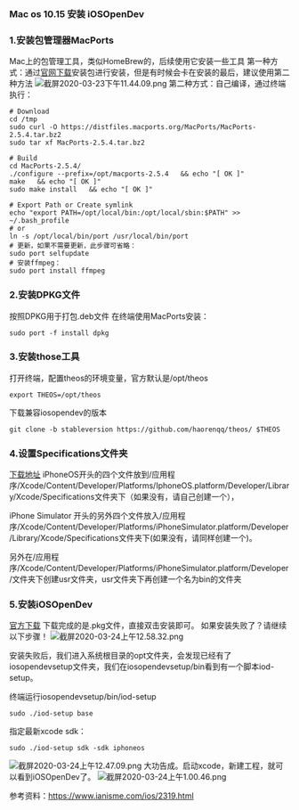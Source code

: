 ### Mac os 10.15 安装 iOSOpenDev

### 1.安装包管理器MacPorts
Mac上的包管理工具，类似HomeBrew的，后续使用它安装一些工具
第一种方式：通过[官网下载](https://distfiles.macports.org/MacPorts/MacPorts-2.6.2-10.15-Catalina.pkg)安装包进行安装，但是有时候会卡在安装的最后，建议使用第二种方法
![截屏2020-03-23下午11.44.09.png](https://static.objc.com/2020/3/UKtTJs6QWaEHBMBTyBxBdrXfyNtDWne0ZCOklQk8tuHhqsnbytjFTR6AzgeBwTxI "截屏2020-03-23下午11.44.09.png")
第二种方式：自己编译，通过终端执行：
```
# Download
cd /tmp
sudo curl -O https://distfiles.macports.org/MacPorts/MacPorts-2.5.4.tar.bz2
sudo tar xf MacPorts-2.5.4.tar.bz2

# Build
cd MacPorts-2.5.4/
./configure --prefix=/opt/macports-2.5.4   && echo "[ OK ]"
make   && echo "[ OK ]"
sudo make install   && echo "[ OK ]"

# Export Path or Create symlink
echo "export PATH=/opt/local/bin:/opt/local/sbin:$PATH" >> ~/.bash_profile
# or
ln -s /opt/local/bin/port /usr/local/bin/port
# 更新，如果不需要更新，此步骤可省略：
sudo port selfupdate
# 安装ffmpeg：
sudo port install ffmpeg
```

### 2.安装DPKG文件
按照DPKG用于打包.deb文件
在终端使用MacPorts安装：
```
sudo port -f install dpkg
```

### 3.安装those工具
打开终端，配置theos的环境变量，官方默认是/opt/theos
```
export THEOS=/opt/theos
```
下载兼容iosopendev的版本
```
git clone -b stableversion https://github.com/haorenqq/theos/ $THEOS
```

### 4.设置Specifications文件夹
[下载地址](https://github.com/tuxi/iOSOpenDevSpecifications)
iPhoneOS开头的四个文件放到/应用程序/Xcode/Content/Developer/Platforms/IphoneOS.platform/Developer/Library/Xcode/Specifications文件夹下（如果没有，请自己创建一个），

iPhone Simulator 开头的另外四个文件放入/应用程序/Xcode/Content/Developer/Platforms/iPhoneSimulator.platform/Developer/Library/Xcode/Specifications文件夹下(如果没有，请同样创建一个)。

另外在/应用程序/Xcode/Content/Developer/Platforms/iPhoneSimulator.platform/Developer/文件夹下创建usr文件夹，usr文件夹下再创建一个名为bin的文件夹

### 5.安装iOSOpenDev
[官方下载](http://iosopendev.com/download/)
下载完成的是.pkg文件，直接双击安装即可。
如果安装失败了？请继续以下步骤！
![截屏2020-03-24上午12.58.32.png](https://static.objc.com/2020/3/qpaNVykTZKqKcpw2c2mFqZUfpGry1avpbcKuJRzh7u7BwuPZHymu3gxlRkyzGrRy "截屏2020-03-24上午12.58.32.png")

安装失败后，我们进入系统根目录的opt文件夹，会发现已经有了iosopendevsetup文件夹，我们在iosopendevsetup/bin看到有一个脚本iod-setup。

终端运行iosopendevsetup/bin/iod-setup
```
sudo ./iod-setup base
```

指定最新xcode sdk：
```
sudo ./iod-setup sdk -sdk iphoneos
```
![截屏2020-03-24上午12.47.09.png](https://static.objc.com/2020/3/T2y2ZIrpu3MxDywN3TUPgyz3bYbeKLR6okEWmn4HiAo2KEzoGzFFTaxQJq6cOb5K "截屏2020-03-24上午12.47.09.png")
大功告成。启动xcode，新建工程，就可以看到iOSOpenDev了。
![截屏2020-03-24上午1.00.46.png](https://static.objc.com/2020/3/AeN7vZuna8W9O3jCbRRrKWSN5xvVtEgHfZO6oazOIo4wm5NPWgmSvMXMK0sfRLqt "截屏2020-03-24上午1.00.46.png")

参考资料：https://www.ianisme.com/ios/2319.html
